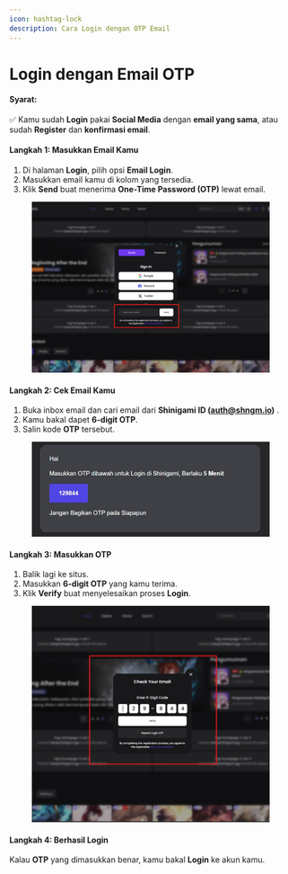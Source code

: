 ```yaml
---
icon: hashtag-lock
description: Cara Login dengan OTP Email
---
```


# Login dengan Email OTP

#### Syarat:

✅ Kamu sudah **Login** pakai **Social Media** dengan **email yang sama**, atau sudah **Register** dan **konfirmasi email**.

#### Langkah 1: Masukkan Email Kamu

1. Di halaman **Login**, pilih opsi **Email Login**.
2. Masukkan email kamu di kolom yang tersedia.
3. Klik **Send** buat menerima **One-Time Password (OTP)** lewat email.

<figure><img src=".gitbook/assets/02-email-otp.png" alt="" width="563"><figcaption></figcaption></figure>

#### Langkah 2: Cek Email Kamu

1. Buka inbox email dan cari email dari **Shinigami ID (auth@shngm.io)** .
2. Kamu bakal dapet **6-digit OTP**.
3. Salin kode **OTP** tersebut.

<figure><img src=".gitbook/assets/02-email-otp-3.jpg" alt="" width="563"><figcaption></figcaption></figure>

#### Langkah 3: Masukkan OTP

1. Balik lagi ke situs.
2. Masukkan **6-digit OTP** yang kamu terima.
3. Klik **Verify** buat menyelesaikan proses **Login**.

<figure><img src=".gitbook/assets/02-email-otp-4.jpg" alt="" width="563"><figcaption></figcaption></figure>

#### Langkah 4: Berhasil Login

Kalau **OTP** yang dimasukkan benar, kamu bakal **Login** ke akun kamu.
